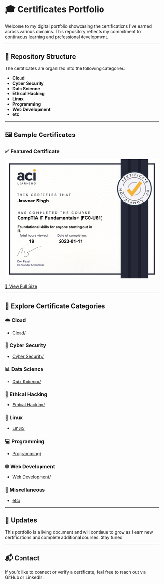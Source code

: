 # 🎓 Certificates Portfolio

Welcome to my digital portfolio showcasing the certifications I've earned across various domains. This repository reflects my commitment to continuous learning and professional development.

---

## 📁 Repository Structure

The certificates are organized into the following categories:

- **Cloud**
- **Cyber Security**
- **Data Science**
- **Ethical Hacking**
- **Linux**
- **Programming**
- **Web Development**
- **etc**

---

## 🖼️ Sample Certificates

### ✅ Featured Certificate
![CompTIA IT Fundamentals+](https://github.com/an0nv33r/Certificates/blob/main/CompTIA%20IT%20Fundamentals%2B%20(FC0-U61).jpg)

[🔗 View Full Size](https://github.com/an0nv33r/Certificates/blob/main/CompTIA%20IT%20Fundamentals%2B%20(FC0-U61).jpg)

---

## 📜 Explore Certificate Categories

### ☁️ Cloud
- [Cloud/](https://github.com/an0nv33r/Certificates/tree/main/Cloud)

### 🔐 Cyber Security
- [Cyber Security/](https://github.com/an0nv33r/Certificates/tree/main/Cyber%20Security)

### 📊 Data Science
- [Data Science/](https://github.com/an0nv33r/Certificates/tree/main/Data%20Science)

### 🧠 Ethical Hacking
- [Ethical Hacking/](https://github.com/an0nv33r/Certificates/tree/main/Ethical%20Hacking)

### 🐧 Linux
- [Linux/](https://github.com/an0nv33r/Certificates/tree/main/Linux)

### 💻 Programming
- [Programming/](https://github.com/an0nv33r/Certificates/tree/main/Programming)

### 🌐 Web Development
- [Web Development/](https://github.com/an0nv33r/Certificates/tree/main/Web%20Development)

### 📂 Miscellaneous
- [etc/](https://github.com/an0nv33r/Certificates/tree/main/etc)

---

## 🔄 Updates

This portfolio is a living document and will continue to grow as I earn new certifications and complete additional courses. Stay tuned!

---

## 📬 Contact

If you'd like to connect or verify a certificate, feel free to reach out via GitHub or LinkedIn.

